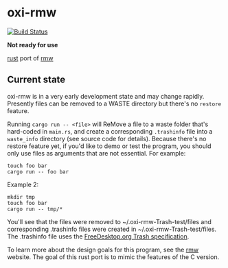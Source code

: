 # oxi-rmw

[![Build
Status](https://travis-ci.com/theimpossibleastronaut/oxi-rmw.svg?branch=trunk)](https://travis-ci.com/theimpossibleastronaut/oxi-rmw)

**Not ready for use**

[rust](https://www.rust-lang.org/) port of [rmw](https://remove-to-waste.info/)

## Current state

oxi-rmw is in a very early development state and may change rapidly.
Presently files can be removed to a WASTE directory but there's no
`restore` feature.

Running `cargo run -- <file>` will ReMove a file to a waste folder
that's hard-coded in `main.rs`, and create a corresponding `.trashinfo`
file into a `waste_info` directory (see source code for details).
Because there's no restore feature yet, if you'd like to demo or test the
program, you should only use files as arguments that are not essential.
For example:

    touch foo bar
    cargo run -- foo bar

Example 2:

    mkdir tmp
    touch foo bar
    cargo run -- tmp/*

You'll see that the files were removed to ~/.oxi-rmw-Trash-test/files
and corresponding .trashinfo files were created in
~/.oxi-rmw-Trash-test/files. The .trashinfo file uses the
[FreeDesktop.org Trash specification](https://specifications.freedesktop.org/trash-spec/trashspec-latest.html).

To learn more about the design goals for this program, see the
[rmw](https://remove-to-waste.info/) website. The goal of this rust
port is to mimic the features of the C version.
